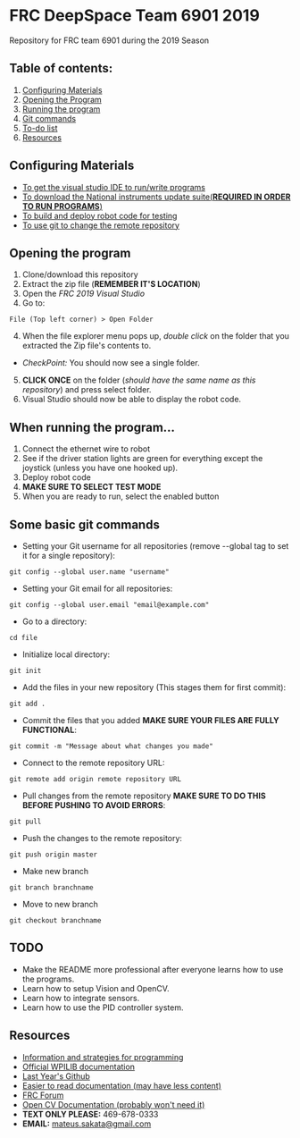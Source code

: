 # FRC DeepSpace Team 6901 2019
Repository for FRC team 6901 during the 2019 Season
## Table of contents:
1. [Configuring Materials](https://github.com/Knights-Robotics/FRC-DeepSpace--6901-2019/blob/master/README.md#configuring-materials)
2. [Opening the Program](https://github.com/Knights-Robotics/FRC-DeepSpace--6901-2019/blob/master/README.md#opening-the-program) 
3. [Running the program](https://github.com/Knights-Robotics/FRC-DeepSpace--6901-2019/blob/master/README.md#when-running-the-program)
4. [Git commands](https://github.com/Knights-Robotics/FRC-DeepSpace--6901-2019/blob/master/README.md#some-basic-git-commands)
5. [To-do list](https://github.com/Knights-Robotics/FRC-DeepSpace--6901-2019/blob/master/README.md#todo)
6. [Resources](https://github.com/Knights-Robotics/FRC-DeepSpace--6901-2019/blob/master/README.md#resources)

## Configuring Materials
* [To get the visual studio IDE to run/write programs](https://wpilib.screenstepslive.com/s/currentCS/m/java/l/1027503-installing-c-and-java-development-tools-for-frc)
* [To download the National instruments update suite(**REQUIRED IN ORDER TO RUN PROGRAMS**)](https://wpilib.screenstepslive.com/s/currentCS/m/java/l/1027504-installing-the-frc-update-suite-all-languages) 
* [To build and deploy robot code for testing](https://wpilib.screenstepslive.com/s/currentCS/m/java/l/1027063-building-and-deploying-to-a-roborio)
* [To use git to change the remote repository](https://git-scm.com/downloads)
## Opening the program
1. Clone/download this repository
2. Extract the zip file (**REMEMBER IT'S LOCATION**)
2. Open the *FRC 2019 Visual Studio*
3. Go to:
```
File (Top left corner) > Open Folder   
```
4. When the file explorer menu pops up, *double click* on the folder that you extracted the Zip file's contents to.
  * *CheckPoint:* You should now see a single folder.
5. **CLICK ONCE** on the folder (*should have the same name as this repository*) and press select folder.
6. Visual Studio should now be able to display the robot code.
## When running the program...
1. Connect the ethernet wire to robot
2. See if the driver station lights are green for everything except the joystick (unless you have one hooked up).
2. Deploy robot code
3. **MAKE SURE TO SELECT TEST MODE**
4. When you are ready to run, select the enabled button

## Some basic git commands

* Setting your Git username for all repositories (remove --global tag to set it for a single repository):
```
git config --global user.name "username"
```
* Setting your Git email for all repositories:
```
git config --global user.email "email@example.com"
```
* Go to a directory:
```
cd file
```
* Initialize local directory:
```
git init
```
* Add the files in your new repository (This stages them for first commit):
```
git add .
```
* Commit the files that you added **MAKE SURE YOUR FILES ARE FULLY FUNCTIONAL**:
```
git commit -m "Message about what changes you made"
```
* Connect to the remote repository URL:
```
git remote add origin remote repository URL
```
* Pull changes from the remote repository **MAKE SURE TO DO THIS BEFORE PUSHING TO AVOID ERRORS**:
```
git pull
```
* Push the changes to the remote repository: 
```
git push origin master
```
* Make new branch 
```
git branch branchname
```
* Move to new branch 
```
git checkout branchname
```

## TODO
* Make the README more professional after everyone learns how to use the programs.
* Learn how to setup Vision and OpenCV.
* Learn how to integrate sensors.
* Learn how to use the PID controller system.

## Resources

* [Information and strategies for programming](https://wpilib.screenstepslive.com/s/currentCS/m/java)
* [Official WPILIB documentation](http://first.wpi.edu/FRC/roborio/release/docs/java/)
* [Last Year's Github](https://github.com/Knights-Robotics/FRC-Programming)
* [Easier to read documentation (may have less content)](https://frc-pdr.readthedocs.io/en/latest/)
* [FRC Forum](https://www.chiefdelphi.com/c/first)
* [Open CV Documentation (probably won't need it)](https://opencv.org/)
* **TEXT ONLY PLEASE:** 469-678-0333
* **EMAIL:** mateus.sakata@gmail.com 
